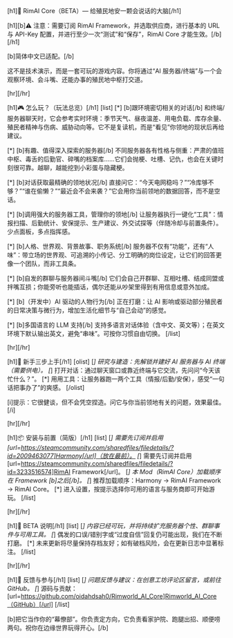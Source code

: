 [h1]🧠 RimAI Core（BETA）— 给殖民地安一颗会说话的大脑[/h1]

[h1][b]⚠ 注意：需要订阅 RimAI Framework，并选取供应商，进行基本的 URL 与 API-Key 配置，并进行至少一次“测试”和“保存”，RimAI Core 才能生效。[/b][/h1]

[b]简体中文已适配。[/b]

这不是技术演示，而是一套可玩的游戏内容。你将通过“AI 服务器/终端”与一个会观察环境、会斗嘴、还能办事的殖民地中枢打交道。

[hr][/hr]

[h1]🎮 怎么玩？（玩法总览）[/h1]
[list]
[*] [b]跟环境密切相关的对话[/b]
	和终端/服务器聊天时，它会参考实时环境：季节天气、昼夜温差、用电负载、库存余量、殖民者精神与伤病、威胁动向等。它不是复读机，而是“看见”你领地的现状后再给建议。

[*] [b]有趣、值得深入探索的服务器[/b]
	不同服务器各有性格与侧重：严肃的值班中枢、毒舌的后勤官、碎嘴的档案库……它们会抛梗、吐槽、记仇，也会在关键时刻很可靠。越聊，越能挖到小彩蛋与隐藏梗。

[*] [b]对话获取最精确的领地状况[/b]
	直接问它：“今天电网稳吗？”“冷库够不够？”“谁在偷懒？”“最近会不会来袭？”它会用你当前领地的数据回答，而不是空话。

[*] [b]调用强大的服务器工具，管理你的领地[/b]
	让服务器执行一键化“工具”：情报扫描、后勤统计、安保提示、生产建议、外交试探等（伴随冷却与前置条件）。少点面板，多点指挥感。

[*] [b]人格、世界观、背景故事、职务系统[/b]
	服务器不仅有“功能”，还有“人味”：带立场的世界观、可追溯的小传记、分工明确的岗位设定，让它们的回答更像一个团队，而非工具条。

[*] [b]自发的群聊与服务器间斗嘴[/b]
	它们会自己开群聊、互相吐槽、结成同盟或拌嘴互损；你能旁听也能插话，偶尔还能从吵架里得到有用信息或意外加成。

[*] [b]（开发中）AI 驱动的人物行为[/b]
	正在打磨：让 AI 影响或驱动部分殖民者的日常决策与微行为，增加生活化细节与“自己会动”的感觉。

[*] [b]多国语言的 LLM 支持[/b]
	支持多语言对话体验（含中文、英文等）；在英文环境下默认输出英文，避免“串味”。可按你习惯自由切换。
[/list]

[hr][/hr]

[h1]🧭 新手三步上手[/h1]
[olist]
[*] 研究与建造：先解锁并建好 AI 服务器与 AI 终端（需要供电）。
[*] 打开对话：通过聊天窗口或靠近终端与它交流，先问问“今天该忙什么？”。
[*] 用用工具：让服务器跑一两个工具（情报/后勤/安保），感受“一句话把事办了”的爽感。
[/olist]

[i]提示：它很健谈，但不会凭空捏造。问它与你当前领地有关的问题，效果最佳。[/i]

[hr][/hr]

[h1]📦 安装与前置（简版）[/h1]
[list]
[*] 需要先订阅并启用 [url=https://steamcommunity.com/sharedfiles/filedetails/?id=2009463077]Harmony[/url]（放在最前）。
[*] 需要先订阅并启用 [url=https://steamcommunity.com/sharedfiles/filedetails/?id=3233516574]RimAI Framework[/url]。
[*] 本 Mod（RimAI Core）加载顺序在 Framework [b]之后[/b]。
[*] 推荐加载顺序：Harmony → RimAI Framework → RimAI Core。
[*] 进入设置，按提示选择你可用的语言与服务商即可开始游玩。
[/list]

[hr][/hr]

[h1]🧪 BETA 说明[/h1]
[list]
[*] 内容已经可玩，并将持续扩充服务器个性、群聊事件与可用工具。
[*] 偶发的口误/错别字或“过度自信”回复仍可能出现，我们在不断打磨。
[*] 未来更新将尽量保持存档友好；如有破档风险，会在更新日志中显著标注。
[/list]

[hr][/hr]

[h1]🤝 反馈与参与[/h1]
[list]
[*] 问题反馈与建议：在创意工坊评论区留言，或前往 GitHub。
[*] 源码与贡献：[url=https://github.com/oidahdsah0/Rimworld_AI_Core]Rimworld_AI_Core（GitHub）[/url]
[/list]

[b]把它当作你的“幕僚部”。你负责定方向，它负责看家护院、跑腿出招、顺便唠两句。祝你在边缘世界玩得开心。[/b]
